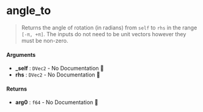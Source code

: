 # angle\_to

>  Returns the angle of rotation (in radians) from `self` to `rhs` in the range `[-π, +π]`.
>  The inputs do not need to be unit vectors however they must be non-zero.

#### Arguments

- **\_self** : `DVec2` \- No Documentation 🚧
- **rhs** : `DVec2` \- No Documentation 🚧

#### Returns

- **arg0** : `f64` \- No Documentation 🚧